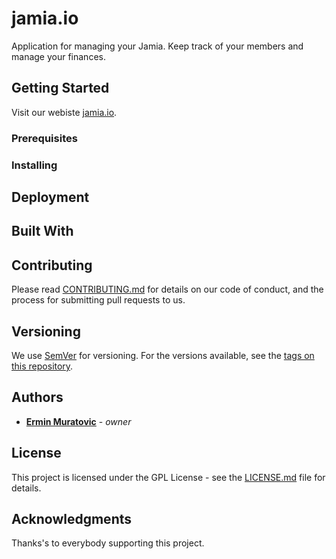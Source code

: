 # jamia.io

Application for managing your Jamia. Keep track of your members and manage your finances.

## Getting Started

Visit our webiste [jamia.io](https://jamia.io/).

### Prerequisites

### Installing

## Deployment

## Built With

## Contributing

Please read [CONTRIBUTING.md](CONTRIBUTING.md) for details on our code of conduct, and the process for submitting pull requests to us.

## Versioning

We use [SemVer](http://semver.org/) for versioning. For the versions available, see the [tags on this repository](https://github.com/ermin-muratovic/jamia.io/tags). 

## Authors

* [**Ermin Muratovic**](https://github.com/ermin-muratovic) - *owner*

## License

This project is licensed under the GPL License - see the [LICENSE.md](LICENSE.md) file for details.

## Acknowledgments

Thanks's to everybody supporting this project.

